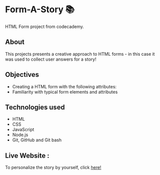 # Form-A-Story :books:

 HTML Form project from codecademy.

## About

This projects presents a creative approach to HTML forms - in this case it was used to collect user answers for a story!

## Objectives
* Creating a HTML form with the following attributes:
* Familiarity with typical form elements and attributes

## Technologies used
* HTML
* CSS
* JavaScript
* Node.js
* Git, GitHub and Git bash

## Live Website :

To personalize the story by yourself, click [here!](https://bea-pan.github.io/Form-A-Story/)
